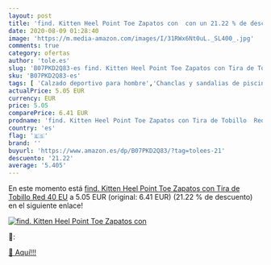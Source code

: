 ```yaml
---
layout: post
title: 'find. Kitten Heel Point Toe Zapatos con  con un 21.22 % de descuento'
date: 2020-08-09 01:28:40
image: 'https://m.media-amazon.com/images/I/31RWx6Nt0uL._SL400_.jpg'
comments: true
category: ofertas
author: 'tole.es'
slug: 'B07PKD2Q83-es find. Kitten Heel Point Toe Zapatos con Tira de Tobillo...'
sku: 'B07PKD2Q83-es'
tags: [ 'Calzado deportivo para hombre','Chanclas y sandalias de piscina para hombre','Sandalias de vestir para hombre','Zapatillas y calzado deportivo para hombre','Zapatos','Zapatos para hombre','Zapatos y complementos','zapatos', ]
actualPrice: 5.05 EUR
currency: EUR
price: 5.05
comparePrice: 6.41 EUR
prodname: 'find. Kitten Heel Point Toe Zapatos con Tira de Tobillo  Red  40 EU'
country: 'es'
flag: '🇪🇸'
brand: ''
buyurl: 'https://www.amazon.es/dp/B07PKD2Q83/?tag=tolees-21'
descuento: '21.22'
average: '5.405'
---
```


En este momento está [find. Kitten Heel Point Toe Zapatos con Tira de Tobillo  Red  40 EU](https://www.amazon.es/dp/B07PKD2Q83/?tag=tolees-21) a 5.05 EUR (original: 6.41 EUR) (21.22 %  de descuento) en el siguiente enlace!

[![find. Kitten Heel Point Toe Zapatos con ](https://m.media-amazon.com/images/I/31RWx6Nt0uL._SL400_.jpg)](https://www.amazon.es/dp/B07PKD2Q83/?tag=tolees-21)

🔎:


[🛒 Aquí!!!](https://www.amazon.es/dp/B07PKD2Q83/?tag=tolees-21)
